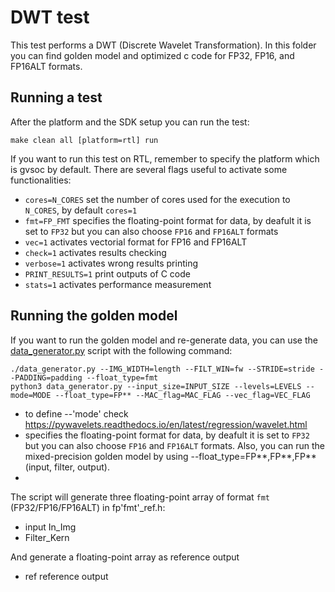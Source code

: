 # DWT test
This test performs a DWT (Discrete Wavelet Transformation).
In this folder you can find golden model and optimized c code for FP32, FP16, and FP16ALT formats.

## Running a test
After the platform and the SDK setup you can run the test:

~~~~~shell
make clean all [platform=rtl] run
~~~~~

If you want to run this test on RTL, remember to specify the platform which is gvsoc by default.
There are several flags useful to activate some functionalities:

- `cores=N_CORES` set the number of cores used for the execution to `N_CORES`, by default `cores=1`
- `fmt=FP_FMT` specifies the floating-point format for data, by deafult it is set to `FP32` but you can also choose `FP16` and `FP16ALT` formats
- `vec=1` activates vectorial format  for FP16 and FP16ALT
- `check=1` activates results checking
- `verbose=1` activates wrong results printing
- `PRINT_RESULTS=1` print outputs of C code
- `stats=1` activates performance measurement


## Running the golden model
If you want to run the golden model and re-generate data, you can use the [data_generator.py](./data_generator.py) script with the following command:

~~~~~shell
./data_generator.py --IMG_WIDTH=length --FILT_WIN=fw --STRIDE=stride --PADDING=padding --float_type=fmt 
python3 data_generator.py --input_size=INPUT_SIZE --levels=LEVELS --mode=MODE --float_type=FP** --MAC_flag=MAC_FLAG --vec_flag=VEC_FLAG
~~~~~
- to define  --'mode' check https://pywavelets.readthedocs.io/en/latest/regression/wavelet.html 
- specifies the floating-point format for data, by deafult it is set to `FP32` but you can also choose `FP16` and `FP16ALT` formats. Also, you can run the mixed-precision golden model by using --float_type=FP**,FP**,FP** (input, filter, output).
- 

The script will generate three floating-point array of format `fmt` (FP32/FP16/FP16ALT) in fp'fmt'_ref.h:
- input In_Img
- Filter_Kern

And generate a floating-point array as reference output
- ref reference output
